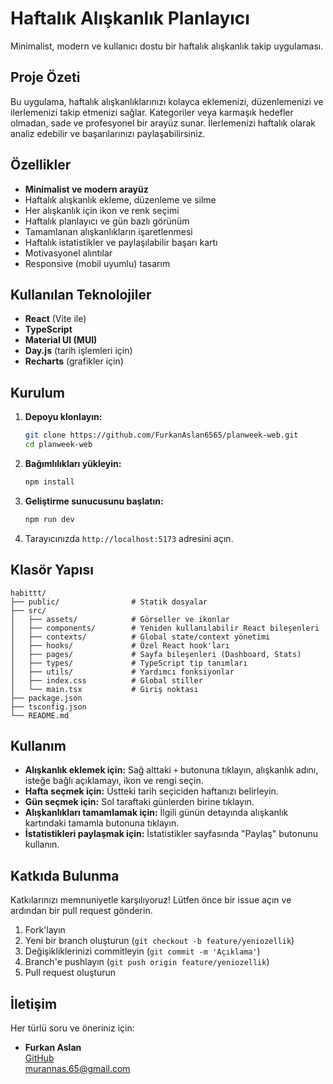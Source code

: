 # Haftalık Alışkanlık Planlayıcı

Minimalist, modern ve kullanıcı dostu bir haftalık alışkanlık takip uygulaması.

## Proje Özeti
Bu uygulama, haftalık alışkanlıklarınızı kolayca eklemenizi, düzenlemenizi ve ilerlemenizi takip etmenizi sağlar. Kategoriler veya karmaşık hedefler olmadan, sade ve profesyonel bir arayüz sunar. İlerlemenizi haftalık olarak analiz edebilir ve başarılarınızı paylaşabilirsiniz.

## Özellikler
- **Minimalist ve modern arayüz**
- Haftalık alışkanlık ekleme, düzenleme ve silme
- Her alışkanlık için ikon ve renk seçimi
- Haftalık planlayıcı ve gün bazlı görünüm
- Tamamlanan alışkanlıkların işaretlenmesi
- Haftalık istatistikler ve paylaşılabilir başarı kartı
- Motivasyonel alıntılar
- Responsive (mobil uyumlu) tasarım

## Kullanılan Teknolojiler
- **React** (Vite ile)
- **TypeScript**
- **Material UI (MUI)**
- **Day.js** (tarih işlemleri için)
- **Recharts** (grafikler için)

## Kurulum
1. **Depoyu klonlayın:**
   ```bash
   git clone https://github.com/FurkanAslan6565/planweek-web.git
   cd planweek-web
   ```
2. **Bağımlılıkları yükleyin:**
   ```bash
   npm install
   ```
3. **Geliştirme sunucusunu başlatın:**
   ```bash
   npm run dev
   ```
4. Tarayıcınızda `http://localhost:5173` adresini açın.

## Klasör Yapısı
```
habittt/
├── public/                # Statik dosyalar
├── src/
│   ├── assets/            # Görseller ve ikonlar
│   ├── components/        # Yeniden kullanılabilir React bileşenleri
│   ├── contexts/          # Global state/context yönetimi
│   ├── hooks/             # Özel React hook'ları
│   ├── pages/             # Sayfa bileşenleri (Dashboard, Stats)
│   ├── types/             # TypeScript tip tanımları
│   ├── utils/             # Yardımcı fonksiyonlar
│   ├── index.css          # Global stiller
│   └── main.tsx           # Giriş noktası
├── package.json
├── tsconfig.json
└── README.md
```

## Kullanım
- **Alışkanlık eklemek için:** Sağ alttaki `+` butonuna tıklayın, alışkanlık adını, isteğe bağlı açıklamayı, ikon ve rengi seçin.
- **Hafta seçmek için:** Üstteki tarih seçiciden haftanızı belirleyin.
- **Gün seçmek için:** Sol taraftaki günlerden birine tıklayın.
- **Alışkanlıkları tamamlamak için:** İlgili günün detayında alışkanlık kartındaki tamamla butonuna tıklayın.
- **İstatistikleri paylaşmak için:** İstatistikler sayfasında "Paylaş" butonunu kullanın.

## Katkıda Bulunma
Katkılarınızı memnuniyetle karşılıyoruz! Lütfen önce bir issue açın ve ardından bir pull request gönderin.

1. Fork'layın
2. Yeni bir branch oluşturun (`git checkout -b feature/yeniozellik`)
3. Değişikliklerinizi commitleyin (`git commit -m 'Açıklama'`)
4. Branch'e pushlayın (`git push origin feature/yeniozellik`)
5. Pull request oluşturun


## İletişim
Her türlü soru ve öneriniz için:
- **Furkan Aslan**  
  [GitHub](https://github.com/FurkanAslan6565)  
  murannas.65@gmail.com
